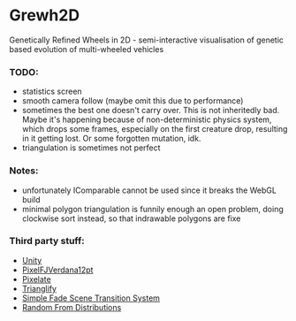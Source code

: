 # Grewh2D
Genetically Refined Wheels in 2D - semi-interactive visualisation of genetic based evolution of multi-wheeled vehicles

### TODO:
- statistics screen
- smooth camera follow (maybe omit this due to performance)
- sometimes the best one doesn't carry over. This is not inheritedly bad. Maybe it's happening because of non-deterministic physics system, which drops some frames, especially on the first creature drop, resulting in it getting lost. Or some forgotten mutation, idk. 
- triangulation is sometimes not perfect

### Notes:
- unfortunately IComparable cannot be used since it breaks the WebGL build
- minimal polygon triangulation is funnily enough an open problem, doing clockwise sort instead, so that indrawable polygons are fixe

### Third party stuff:
- [Unity](https://unity3d.com/)
- [PixelFJVerdana12pt](http://www.1001fonts.com/pix-pixelfjverdana12pt-font.html)
- [Pixelate](https://ax23w4.itch.io/pixelate)
- [Trianglify](https://qrohlf.com/trianglify-generator/)
- [Simple Fade Scene Transition System](https://assetstore.unity.com/packages/tools/gui/simple-fade-scene-transition-system-81753)
- [Random From Distributions](https://assetstore.unity.com/packages/tools/random-from-distributions-statistical-distributions-random-numbe-15873)
